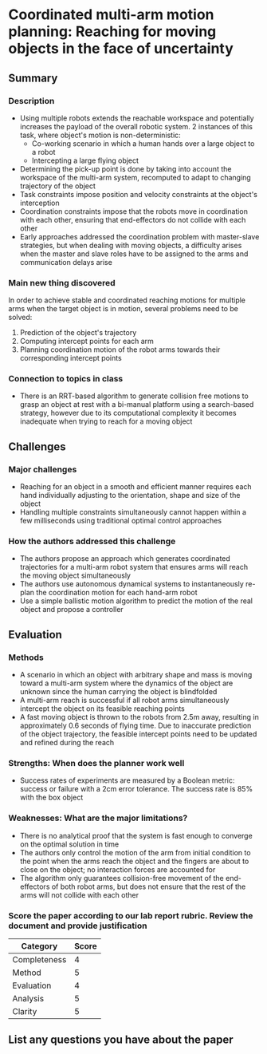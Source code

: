 # Coordinated multi-arm motion planning: Reaching for moving objects in the face of uncertainty

## Summary

### Description

- Using multiple robots extends the reachable workspace and potentially increases the payload of the overall robotic system. 2 instances of this task, where object's motion is non-deterministic:
  - Co-working scenario in which a human hands over a large object to a robot
  - Intercepting a large flying object
- Determining the pick-up point is done by taking into account the workspace of the multi-arm system, recomputed to adapt to changing trajectory of the object
- Task constraints impose position and velocity constraints at the object's interception
- Coordination constraints impose that the robots move in coordination with each other, ensuring that end-effectors do not collide with each other
- Early approaches addressed the coordination problem with master-slave strategies, but when dealing with moving objects, a difficulty arises when the master and slave roles have to be assigned to the arms and communication delays arise

### Main new thing discovered

In order to achieve stable and coordinated reaching motions for multiple arms when the target object is in motion, several problems need to be solved:
  
1. Prediction of the object's trajectory
1. Computing intercept points for each arm
1. Planning coordination motion of the robot arms towards their corresponding intercept points

### Connection to topics in class

- There is an RRT-based algorithm to generate collision free motions to grasp an object at rest with a bi-manual platform using a search-based strategy, however due to its computational complexity it becomes inadequate when trying to reach for a moving object

## Challenges

### Major challenges

- Reaching for an object in a smooth and efficient manner requires each hand individually adjusting to the orientation, shape and size of the object
- Handling multiple constraints simultaneously cannot happen within a few milliseconds using traditional optimal control approaches

### How the authors addressed this challenge

- The authors propose an approach which generates coordinated trajectories for a multi-arm robot system that ensures arms will reach the moving object simultaneously
- The authors use autonomous dynamical systems to instantaneously re-plan the coordination motion for each hand-arm robot
- Use a simple ballistic motion algorithm to predict the motion of the real object and propose a controller

## Evaluation

### Methods

- A scenario in which an object with arbitrary shape and mass is moving toward a multi-arm system where the dynamics of the object are unknown since the human carrying the object is blindfolded
- A multi-arm reach is successful if all robot arms simultaneously intercept the object on its feasible reaching points
- A fast moving object is thrown to the robots from 2.5m away, resulting in approximately 0.6 seconds of flying time. Due to inaccurate prediction of the object trajectory, the feasible intercept points need to be updated and refined during the reach

### Strengths: When does the planner work well

- Success rates of experiments are measured by a Boolean metric: success or failure with a 2cm error tolerance. The success rate is 85% with the box object

### Weaknesses: What are the major limitations?

- There is no analytical proof that the system is fast enough to converge on the optimal solution in time
- The authors only control the motion of the arm from initial condition to the point when the arms reach the object and the fingers are about to close on the object; no interaction forces are accounted for
- The algorithm only guarantees collision-free movement of the end-effectors of both robot arms, but does not ensure that the rest of the arms will not collide with each other

### Score the paper according to our lab report rubric. Review the document and provide justification

| Category      | Score |
|------------   |-------|
| Completeness  | 4     |
| Method        | 5     |
| Evaluation    | 4     |
| Analysis      | 5     |
| Clarity       | 5     |

## List any questions you have about the paper
